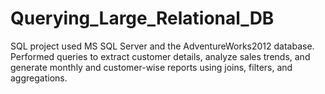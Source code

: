 # Querying_Large_Relational_DB
SQL project used MS SQL Server and the AdventureWorks2012 database. Performed queries to extract customer details, analyze sales trends, and generate monthly and customer-wise reports using joins, filters, and aggregations.
